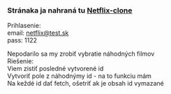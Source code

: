 ### Stránaka ja nahraná tu [Netflix-clone](https://juraj-web2.6f.sk)

Prihlasenie:  
email: netflix@test.sk  
pass: 1122

Nepodarilo sa my zrobiť vybratie náhodných filmov  
Riešenie:  
Viem zistiť posledné vytvorené id  
Vytvoriť pole z náhodnýmy id - na to funkciu mám  
Na keždé id dať fetch, ošetriť ak je obsah id vymazané
